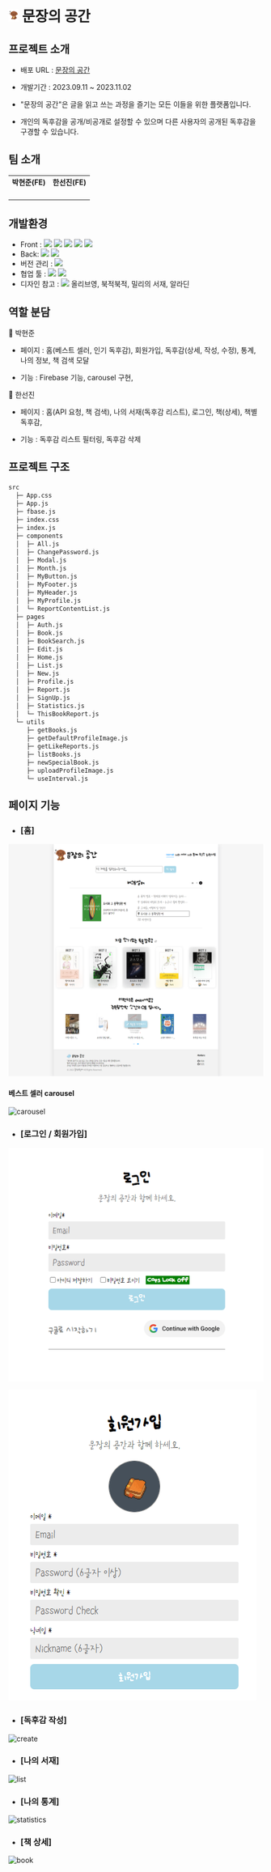 # <img style="width: 20px" src="./public/images/dog.png" alt="logoImg" /> 문장의 공간

## 프로젝트 소개

- 배포 URL : [문장의 공간](https://gacde-munjang-space.web.app/)

- 개발기간 : 2023.09.11 ~ 2023.11.02

- "문장의 공간"은 글을 읽고 쓰는 과정을 즐기는 모든 이들을 위한 플랫폼입니다.
- 개인의 독후감을 공개/비공개로 설정할 수 있으며 다른 사용자의 공개된 독후감을 구경할 수 있습니다.

## 팀 소개

<table>
  <tbody>
    <tr>
      <td align="center">
        <b>박현준(FE)</b>
      </td>
      <td align="center">
        <b>한선진(FE)</b>
      </td>
    </tr>
    <tr>
      <td align="center">
        <a href="https://github.com/DT-HYUNJUN" target="_blank" rel="noreferrer">
          <img src="https://github.com/DT-HYUNJUN.png" width="100px;" alt=""/>
        </a>
      </td>
      <td align="center">
        <a href="https://github.com/badajinsee" target="_blank" rel="noreferrer">
          <img src="https://github.com/badajinsee.png" width="100px;" alt=""/>
        </a>
      </td>
    </tr>
  </tbody>
</table>

## 개발환경

- Front : <img src="https://img.shields.io/badge/HTML-E34F26?style=for-the-badge&logo=HTML&logoColor=white"> <img src="https://img.shields.io/badge/React-61DAFB?style=for-the-badge&logo=React&logoColor=white"> <img src="https://img.shields.io/badge/styled-components-DB7093?style=for-the-badge&logo=styled-components&logoColor=white"> <img src="https://img.shields.io/badge/Axios-5A29E4?style=for-the-badge&logo=Axios&logoColor=white"> <img src="https://img.shields.io/badge/Font Awesome-528DD7?style=for-the-badge&logo=Font Awesome&logoColor=white">
- Back: <img src="https://img.shields.io/badge/Firebase-FFCA28?style=for-the-badge&logo=Firebase&logoColor=white"> <img src="https://img.shields.io/badge/Express-000000?style=for-the-badge&logo=Express&logoColor=white">
- 버전 관리 : <img src="https://img.shields.io/badge/GitHub-181717?style=for-the-badge&logo=GitHub&logoColor=white">
- 협업 툴 : <img src="https://img.shields.io/badge/Jira Software-0052CC?style=for-the-badge&logo=Jira Software&logoColor=white"> <img src="https://img.shields.io/badge/Discord-5865F2?style=for-the-badge&logo=Discord&logoColor=white">
- 디자인 참고 : <img src="https://img.shields.io/badge/Figma-F24E1E?style=for-the-badge&logo=Figma&logoColor=white"> 올리브영, 북적북적, 밀리의 서재, 알라딘

## 역할 분담

📘 박현준

- 페이지 : 홈(베스트 셀러, 인기 독후감), 회원가입, 독후감(상세, 작성, 수정), 통계, 나의 정보, 책 검색 모달

- 기능 : Firebase 기능, carousel 구현,

📕 한선진

- 페이지 : 홈(API 요청, 책 검색), 나의 서재(독후감 리스트), 로그인, 책(상세), 책별 독후감,

- 기능 : 독후감 리스트 필터링, 독후감 삭제

## 프로젝트 구조

```
src
  ├─ App.css
  ├─ App.js
  ├─ fbase.js
  ├─ index.css
  ├─ index.js
  ├─ components
  │  ├─ All.js
  │  ├─ ChangePassword.js
  │  ├─ Modal.js
  │  ├─ Month.js
  │  ├─ MyButton.js
  │  ├─ MyFooter.js
  │  ├─ MyHeader.js
  │  ├─ MyProfile.js
  │  └─ ReportContentList.js
  ├─ pages
  │  ├─ Auth.js
  │  ├─ Book.js
  │  ├─ BookSearch.js
  │  ├─ Edit.js
  │  ├─ Home.js
  │  ├─ List.js
  │  ├─ New.js
  │  ├─ Profile.js
  │  ├─ Report.js
  │  ├─ SignUp.js
  │  ├─ Statistics.js
  │  └─ ThisBookReport.js
  └─ utils
     ├─ getBooks.js
     ├─ getDefaultProfileImage.js
     ├─ getLikeReports.js
     ├─ listBooks.js
     ├─ newSpecialBook.js
     ├─ uploadProfileImage.js
     └─ useInterval.js
```

## 페이지 기능

- ### [홈]

![home](./public/images/readme/home.png)

#### 베스트 셀러 carousel

![carousel](./public/images/readme/carousel.gif)

- ### [로그인 / 회원가입]

![login](./public/images/readme/login.gif)

![signup](./public/images/readme/signup.gif)

- ### [독후감 작성]

![create](./public/images/readme/create.gif)

- ### [나의 서재]

![list](./public/images/readme/list.gif)

- ### [나의 통계]

![statistics](./public/images/readme/statistics.gif)

- ### [책 상세]

![book](./public/images/readme/book.gif)
